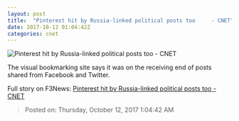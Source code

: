 ```yaml
---
layout: post
title:  "Pinterest hit by Russia-linked political posts too     - CNET"
date: 2017-10-12 01:04:42Z
categories: cnet
---
```


![Pinterest hit by Russia-linked political posts too     - CNET](https://cnet3.cbsistatic.com/img/m8CgryUtIyGSSb_3ljGc1ZfvAkU=/670x503/2014/04/28/d7336bea-e603-49ce-aea3-86f5cbacad93/pinterest-offices-8868.jpg)

The visual bookmarking site says it was on the receiving end of posts shared from Facebook and Twitter.


Full story on F3News: [Pinterest hit by Russia-linked political posts too     - CNET](http://www.f3nws.com/n/GtndAD)

> Posted on: Thursday, October 12, 2017 1:04:42 AM
